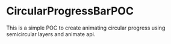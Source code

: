 # CircularProgressBarPOC
 This is a simple POC to create animating circular progress using semicircular layers and animate api.
